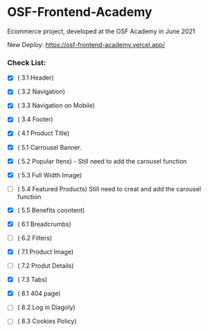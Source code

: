 # OSF-Frontend-Academy
Ecommerce project, developed at the OSF Academy in June 2021

New Deploy: https://osf-frontend-academy.vercel.app/

### Check List:

- [x] ( 3.1 Header)

- [x] ( 3.2 Navigation)

- [x] ( 3.3 Navigation on Mobile)

- [x] ( 3.4 Footer)

- [x] ( 4.1 Product Title)

- [x] ( 5.1 Carrousel Banner.

- [x] ( 5.2 Popular Itens) - Still need to add the carousel function

- [x] ( 5.3 Full Width Image)

- [ ] ( 5.4 Featured Products) Still need to creat and add the carousel function

- [x] ( 5.5 Benefits coontent)

- [x] ( 6.1 Breadcrumbs)

- [ ] ( 6.2 Filters)

- [x] ( 7.1 Product Image)

- [ ] ( 7.2 Produt Details)

- [x] ( 7.3 Tabs)

- [x] ( 8.1 404 page)

- [ ] ( 8.2 Log in Diagoly)

- [ ] ( 8.3 Cookies Policy)
